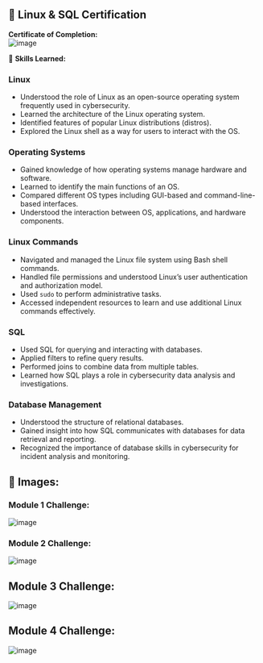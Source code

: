 ## 📜 Linux & SQL Certification

**Certificate of Completion:**  
![image](https://github.com/user-attachments/assets/5fa53b83-d751-459b-9fc6-3749812153a7)


🧠 **Skills Learned:**

### **Linux**  
- Understood the role of Linux as an open-source operating system frequently used in cybersecurity.  
- Learned the architecture of the Linux operating system.  
- Identified features of popular Linux distributions (distros).  
- Explored the Linux shell as a way for users to interact with the OS.

### **Operating Systems**  
- Gained knowledge of how operating systems manage hardware and software.  
- Learned to identify the main functions of an OS.  
- Compared different OS types including GUI-based and command-line-based interfaces.  
- Understood the interaction between OS, applications, and hardware components.

### **Linux Commands**  
- Navigated and managed the Linux file system using Bash shell commands.  
- Handled file permissions and understood Linux’s user authentication and authorization model.  
- Used `sudo` to perform administrative tasks.  
- Accessed independent resources to learn and use additional Linux commands effectively.

### **SQL**  
- Used SQL for querying and interacting with databases.  
- Applied filters to refine query results.  
- Performed joins to combine data from multiple tables.  
- Learned how SQL plays a role in cybersecurity data analysis and investigations.

### **Database Management**  
- Understood the structure of relational databases.  
- Gained insight into how SQL communicates with databases for data retrieval and reporting.  
- Recognized the importance of database skills in cybersecurity for incident analysis and monitoring.

## **📁 Images:** 
### Module 1 Challenge:
![image](https://github.com/user-attachments/assets/13638591-dd88-45cf-930a-d112aee25cd6)

### Module 2 Challenge:
![image](https://github.com/user-attachments/assets/cc57a18a-41aa-4c4a-85c5-aa11906ebe50)

## Module 3 Challenge:
![image](https://github.com/user-attachments/assets/24a46684-7abd-4a25-9ff3-33fb17680baa)

## Module 4 Challenge:
![image](https://github.com/user-attachments/assets/b7b274a7-07ab-4509-a8ea-4f6b933d653a)

